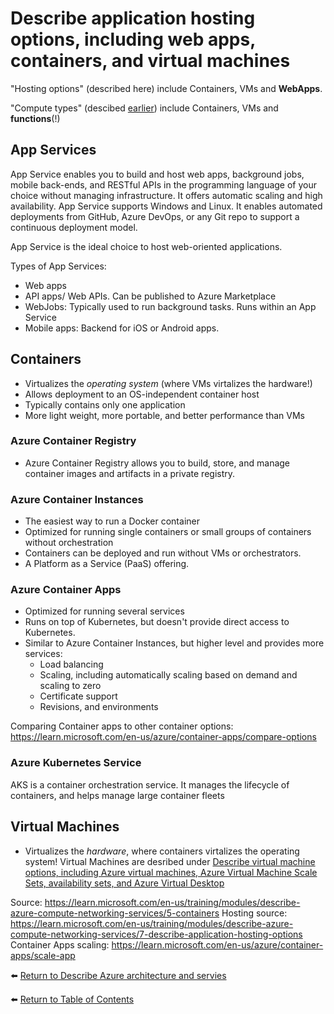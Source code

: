 # Describe application hosting options, including web apps, containers, and virtual machines

"Hosting options" (described here) include Containers, VMs and **WebApps**.

"Compute types" (descibed [earlier](21-Compare-compute-types-including-containers-virtual-machines-and-functions.md)) include Containers, VMs and **functions**(!)

## App Services
App Service enables you to build and host web apps, background jobs, mobile back-ends, and RESTful APIs in the programming language of your choice without managing infrastructure. It offers automatic scaling and high availability. App Service supports Windows and Linux. It enables automated deployments from GitHub, Azure DevOps, or any Git repo to support a continuous deployment model.

App Service is the ideal choice to host web-oriented applications.

Types of App Services:
* Web apps     
* API apps/ Web APIs. Can be published to Azure Marketplace
* WebJobs: Typically used to run background tasks. Runs within an App Service
* Mobile apps: Backend for iOS or Android apps.

## Containers
* Virtualizes the _operating system_ (where VMs virtalizes the hardware!)
* Allows deployment to an OS-independent container host
* Typically contains only one application
* More light weight, more portable, and better performance than VMs

### Azure Container Registry
* Azure Container Registry allows you to build, store, and manage container images and artifacts in a private registry.

### Azure Container Instances
* The easiest way to run a Docker container
* Optimized for running single containers or small groups of containers without orchestration
* Containers can be deployed and run without VMs or orchestrators.
* A Platform as a Service (PaaS) offering.

### Azure Container Apps
* Optimized for running several services
* Runs on top of Kubernetes, but doesn't provide direct access to Kubernetes.
* Similar to Azure Container Instances, but higher level and provides more services:
   * Load balancing
   * Scaling, including automatically scaling based on demand and scaling to zero
   * Certificate support
   * Revisions, and environments

Comparing Container apps to other container options: https://learn.microsoft.com/en-us/azure/container-apps/compare-options

### Azure Kubernetes Service
AKS is a container orchestration service. It manages the lifecycle of containers, and helps manage large container fleets

## Virtual Machines
* Virtualizes the _hardware_, where containers virtalizes the operating system!
Virtual Machines are desribed under [Describe virtual machine options, including Azure virtual machines, Azure Virtual Machine Scale Sets, availability sets, and Azure Virtual Desktop](22-Describe-virtual-machine-options-including-Azure-virtual-machines-Azure-Virtual-Machine-Scale-Sets-availability-sets-and-Azure-Virtual-Desktop.md)

Source: https://learn.microsoft.com/en-us/training/modules/describe-azure-compute-networking-services/5-containers
Hosting source: https://learn.microsoft.com/en-us/training/modules/describe-azure-compute-networking-services/7-describe-application-hosting-options
Container Apps scaling: https://learn.microsoft.com/en-us/azure/container-apps/scale-app

⬅️ [Return to Describe Azure architecture and servies](README.md)

⬅️ [Return to Table of Contents](../README.md)